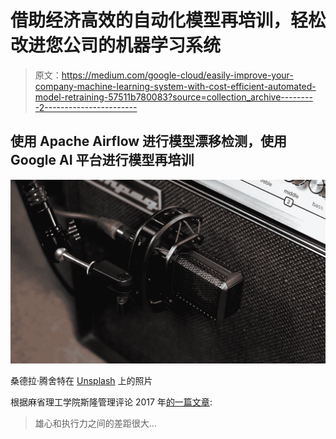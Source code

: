 # 借助经济高效的自动化模型再培训，轻松改进您公司的机器学习系统

> 原文：<https://medium.com/google-cloud/easily-improve-your-company-machine-learning-system-with-cost-efficient-automated-model-retraining-57511b780083?source=collection_archive---------2----------------------->

## 使用 Apache Airflow 进行模型漂移检测，使用 Google AI 平台进行模型再培训

![](img/e87ad16865aff60366d80168b8f56b55.png)

桑德拉·腾舍特在 [Unsplash](https://unsplash.com?utm_source=medium&utm_medium=referral) 上的照片

根据麻省理工学院斯隆管理评论 2017 年[的一篇文章](https://sloanreview.mit.edu/projects/reshaping-business-with-artificial-intelligence/):

> 雄心和执行力之间的差距很大…